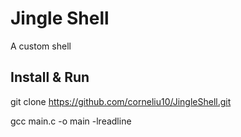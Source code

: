 # Jingle Shell
A custom shell

## Install & Run

git clone https://github.com/corneliu10/JingleShell.git

gcc main.c -o main -lreadline

